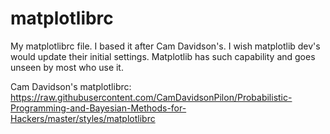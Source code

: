 # matplotlibrc

My matplotlibrc file.  I based it after Cam Davidson's.  I wish matplotlib dev's would update their initial settings.  Matplotlib has such capability and goes unseen by most who use it.


Cam Davidson's matplotlibrc: 
https://raw.githubusercontent.com/CamDavidsonPilon/Probabilistic-Programming-and-Bayesian-Methods-for-Hackers/master/styles/matplotlibrc
